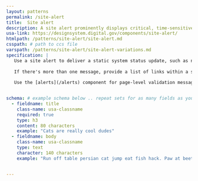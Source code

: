 ```yaml
---
layout: patterns
permalink: /site-alert
title:  Site alert
description: A site alert prominently displays critical, time-sensitive warnings or directions across every page so that users see it whenever they visit the site. Using the same site alert treatment across agencies helps create a consistent and predictable way for users to find urgent information across all government websites.
usa-link: https://designsystem.digital.gov/components/site-alert/
htmlpath: /patterns/site-alert/site-alert.md
csspath: # path to ccs file
varspath: /patterns/site-alert/site-alert-variations.md
specification: |
   Use a site alert to deliver a static system status update, such as notices about unavailable services or content. A site alert should appear by default at full-width and positioned near the top of every page of the site so that it's one of the first things users see. 
   
   If there's more than one message, provide a list of links within a single site alert instead of multiple, stacked alerts. 
   
   Use the [alerts](/alerts) component for page-level validation messages (like error messages on a form) or to inform a user that a task was completed successfully.


schema: # example schema below .. repeat sets for as many fields as you have
  - fieldname: title
    class-name: usa-classname
    required: true
    type: h3
    content: 80 characters
    example: "Cats are really cool dudes"
  - fieldname: body
    class-name: usa-classname
    type: text
    character: 140 characters
    example: "Run off table persian cat jump eat fish hack. Paw at beetle and eat it before it gets away demand"


---
```

<!--- if extra information is needed for this pattern, write here in Markdown. -->
<!--- to learn markdown format go to https://docs.github.com/en/github/writing-on-github/basic-writing-and-formatting-syntax -->


